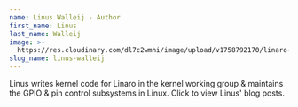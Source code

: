 ```yaml
---
name: Linus Walleij - Author
first_name: Linus
last_name: Walleij
image: >-
  https://res.cloudinary.com/dl7c2wmhi/image/upload/v1758792170/linaro-website/images/author/linus-walleij
slug_name: linus-walleij
---
```


Linus writes kernel code for Linaro in the kernel working group & maintains the GPIO & pin control subsystems in Linux. Click to view Linus' blog posts.
